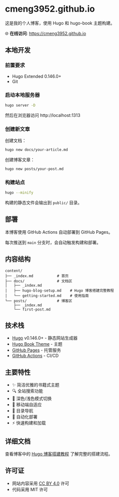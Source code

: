 # cmeng3952.github.io

这是我的个人博客，使用 Hugo 和 hugo-book 主题构建。

🌐 **在线访问**: https://cmeng3952.github.io

## 本地开发

### 前置要求

- Hugo Extended 0.146.0+
- Git

### 启动本地服务器

```bash
hugo server -D
```

然后在浏览器访问 http://localhost:1313

### 创建新文章

创建文档：
```bash
hugo new docs/your-article.md
```

创建博客文章：
```bash
hugo new posts/your-post.md
```

### 构建站点

```bash
hugo --minify
```

构建的静态文件会输出到 `public/` 目录。

## 部署

本博客使用 GitHub Actions 自动部署到 GitHub Pages。

每次推送到 `main` 分支时，会自动触发构建和部署。

## 内容结构

```
content/
├── _index.md           # 首页
├── docs/               # 文档区
│   ├── _index.md
│   ├── hugo-blog-setup.md    # Hugo 博客搭建完整教程
│   └── getting-started.md    # 使用指南
└── posts/              # 博客区
    ├── _index.md
    └── first-post.md
```

## 技术栈

- [Hugo](https://gohugo.io/) v0.146.0+ - 静态网站生成器
- [Hugo Book Theme](https://github.com/alex-shpak/hugo-book) - 主题
- [GitHub Pages](https://pages.github.com/) - 托管服务
- [GitHub Actions](https://github.com/features/actions) - CI/CD

## 主要特性

- ✨ 简洁优雅的书籍式主题
- 🔍 全站搜索功能
- 🌙 深色/浅色模式切换
- 📱 移动端自适应
- 📖 目录导航
- 🚀 自动化部署
- ⚡ 快速构建和加载

## 详细文档

查看博客中的 [Hugo 博客搭建教程](https://cmeng3952.github.io/docs/hugo-blog-setup/) 了解完整的搭建流程。

## 许可证

- 网站内容采用 [CC BY 4.0](https://creativecommons.org/licenses/by/4.0/) 许可
- 代码采用 MIT 许可

